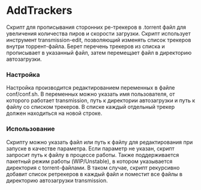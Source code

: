 # AddTrackers
Скрипт для прописывания сторонних ре-трекеров в .torrent файл для увеличения количества пиров и скорости загрузки.
Скрипт использует инструмент transmission-edit, позволяющий изменять список трекеров внутри торрент-файла.
Берет перечень трекеров из списка и прописывает в указанный файл, затем перемещает файл в директорию автозагрузки.

### Настройка
Настройка производится редактированием переменных в файле conf/conf.sh.
В переменных можно указать имя пользователя, от которого работает transmission, путь к директории автозагрузки и путь к файлу со списком трекеров.
В списке каждый отдельный трекер должен находиться на новой строке.

### Использование
Скрипту можно указать файл или путь к файлу для редактирования при запуске в качестве параметра.
Если параметр не указан, скрипт запросит путь к файлу в процессе работы.
Также поддерживается пакетный режим работы (WIP/Unstable), в котором указывается директория с torrent-файлами. В таком случае, скрипт рекурсивно добавит список ретрекеров в каждый файл и поместит все файлы в директорию автозагрузки transmission.
